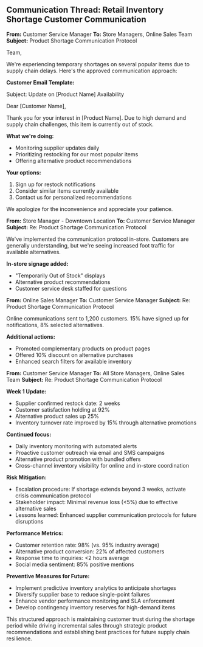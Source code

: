 ## Communication Thread: Retail Inventory Shortage Customer Communication

**From:** Customer Service Manager
**To:** Store Managers, Online Sales Team
**Subject:** Product Shortage Communication Protocol

Team,

We're experiencing temporary shortages on several popular items due to supply chain delays. Here's the approved communication approach:

**Customer Email Template:**

Subject: Update on [Product Name] Availability

Dear [Customer Name],

Thank you for your interest in [Product Name]. Due to high demand and supply chain challenges, this item is currently out of stock.

**What we're doing:**
- Monitoring supplier updates daily
- Prioritizing restocking for our most popular items
- Offering alternative product recommendations

**Your options:**
1. Sign up for restock notifications
2. Consider similar items currently available
3. Contact us for personalized recommendations

We apologize for the inconvenience and appreciate your patience.

**From:** Store Manager - Downtown Location
**To:** Customer Service Manager
**Subject:** Re: Product Shortage Communication Protocol

We've implemented the communication protocol in-store. Customers are generally understanding, but we're seeing increased foot traffic for available alternatives.

**In-store signage added:**
- "Temporarily Out of Stock" displays
- Alternative product recommendations
- Customer service desk staffed for questions

**From:** Online Sales Manager
**To:** Customer Service Manager
**Subject:** Re: Product Shortage Communication Protocol

Online communications sent to 1,200 customers. 15% have signed up for notifications, 8% selected alternatives.

**Additional actions:**
- Promoted complementary products on product pages
- Offered 10% discount on alternative purchases
- Enhanced search filters for available inventory

**From:** Customer Service Manager
**To:** All Store Managers, Online Sales Team
**Subject:** Re: Product Shortage Communication Protocol

**Week 1 Update:**
- Supplier confirmed restock date: 2 weeks
- Customer satisfaction holding at 92%
- Alternative product sales up 25%
- Inventory turnover rate improved by 15% through alternative promotions

**Continued focus:**
- Daily inventory monitoring with automated alerts
- Proactive customer outreach via email and SMS campaigns
- Alternative product promotion with bundled offers
- Cross-channel inventory visibility for online and in-store coordination

**Risk Mitigation:**
- Escalation procedure: If shortage extends beyond 3 weeks, activate crisis communication protocol
- Stakeholder impact: Minimal revenue loss (<5%) due to effective alternative sales
- Lessons learned: Enhanced supplier communication protocols for future disruptions

**Performance Metrics:**
- Customer retention rate: 98% (vs. 95% industry average)
- Alternative product conversion: 22% of affected customers
- Response time to inquiries: <2 hours average
- Social media sentiment: 85% positive mentions

**Preventive Measures for Future:**
- Implement predictive inventory analytics to anticipate shortages
- Diversify supplier base to reduce single-point failures
- Enhance vendor performance monitoring and SLA enforcement
- Develop contingency inventory reserves for high-demand items

This structured approach is maintaining customer trust during the shortage period while driving incremental sales through strategic product recommendations and establishing best practices for future supply chain resilience.